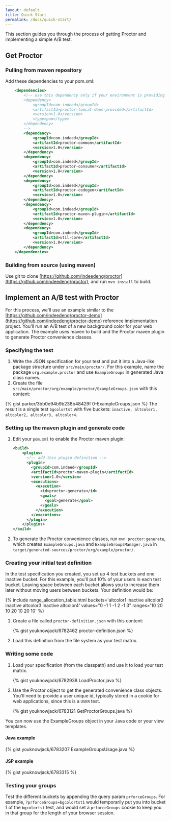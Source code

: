 ```yaml
---
layout: default
title: Quick Start
permalink: /docs/quick-start/
---
```

This section guides you through the process of getting Proctor and implementing a simple A/B test.

## Get Proctor

### Pulling from maven repository

Add these dependencies to your pom.xml:

```xml
    <dependencies>
        <!-- use this dependency only if your environment is providing tomcat libraries
        <dependency>
            <groupId>com.indeed</groupId>
            <artifactId>proctor-tomcat-deps-provided</artifactId>
            <version>1.0</version>
            <type>pom</type>
        </dependency>
        -->
        <dependency>
            <groupId>com.indeed</groupId>
            <artifactId>proctor-common</artifactId>
            <version>1.0</version>
        </dependency>
        <dependency>
            <groupId>com.indeed</groupId>
            <artifactId>proctor-consumer</artifactId>
            <version>1.0</version>
        </dependency>
        <dependency>
            <groupId>com.indeed</groupId>
            <artifactId>proctor-codegen</artifactId>
            <version>1.0</version>
        </dependency>
        <dependency>
            <groupId>com.indeed</groupId>
            <artifactId>proctor-maven-plugin</artifactId>
            <version>1.0</version>
        </dependency>
        <dependency>
            <groupId>com.indeed</groupId>
            <artifactId>util-core</artifactId>
            <version>1.0</version>
        </dependency>
    </dependencies>
```

### Building from source (using maven)

Use git to clone [https://github.com/indeedeng/proctor](https://github.com/indeedeng/proctor), and run `mvn install` to build.

## Implement an A/B test with Proctor

For this process, we'll use an example similar to the  [https://github.com/indeedeng/proctor-demo](https://github.com/indeedeng/proctor-demo) reference implementation project. You'll run an A/B test of a new background color for your web application. The example uses maven to build and the Proctor maven plugin to generate Proctor convenience classes.

### Specifying the test

1. Write the JSON specification for your test and put it into a Java-like package structure under
`src/main/proctor/`. For this example, name the package `org.example.proctor` and use `ExampleGroups`
in generated Java class names.
2. Create the file `src/main/proctor/org/example/proctor/ExampleGroups.json` with this content:

{% gist parker/3bb0e94b9b238b48429f 0-ExampleGroups.json %}
The result is a single test `bgcolortst` with five buckets: `inactive, altcolor1, altcolor2, altcolor3, altcolor4`.

### Setting up the maven plugin and generate code

1. Edit your `pom.xml` to enable the Proctor maven plugin:

    ```xml
    <build>
        <plugins>
          <!-- add this plugin definition -->
          <plugin>
            <groupId>com.indeed</groupId>
            <artifactId>proctor-maven-plugin</artifactId>
            <version>1.0</version>
            <executions>
              <execution>
                <id>proctor-generate</id>
                <goals>
                  <goal>generate</goal>
                </goals>
              </execution>
            </executions>
          </plugin>
        </plugins>
    </build>
    ```

2. To generate the Proctor convenience classes, run `mvn proctor:generate`, which creates `ExampleGroups.java` and `ExampleGroupsManager.java` in `target/generated-sources/proctor/org/example/proctor/`.

### Creating your initial test definition

In the test specification you created, you set up 4 test buckets and one inactive bucket. For this example, you'll put 10% of your users in each test bucket. Leaving space between each bucket allows you to increase them later without moving users between buckets. Your definition would be:

{% include range_allocation_table.html buckets='altcolor1 inactive altcolor2 inactive altcolor3 inactive altcolor4' values="0 -1 1 -1 2 -1 3" ranges='10 20 10 20 10 20 10' %}


1. Create a file called `proctor-definition.json` with this content:

   {% gist youknowjack/6782462 proctor-definition.json %}

2. Load this definition from the file system as your test matrix.

### Writing some code

1. Load your specification (from the classpath) and use it to load your test matrix.

   {% gist youknowjack/6782938 LoadProctor.java %}

2. Use the Proctor object to get the generated convenience class objects. You'll need to provide a user unique id, typically stored in a cookie for web applications, since this is a `USER` test.


   {% gist youknowjack/6783121 GetProctorGroups.java %}

You can now use the ExampleGroups object in your Java code or your view templates.

#### Java example

{% gist youknowjack/6783207 ExampleGroupsUsage.java %}

#### JSP example

{% gist youknowjack/6783315 %}

### Testing your groups

Test the different buckets by appending the query param `prforceGroups`. For example, `?prforceGroups=bgcolortst1` would temporarily put you into bucket 1 of the `bgcolortst` test, and would set a `prforceGroups` cookie to keep you in that group for the length of your browser session.

